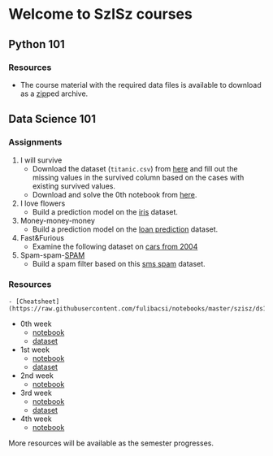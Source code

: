 # Welcome to SzISz courses

## Python 101

### Resources

- The course material with the required data files is available to download as a [zip](https://github.com/fulibacsi/notebooks/raw/master/szisz/python101/resources/python101.zip)ped archive.


## Data Science 101

### Assignments

1. I will survive
	- Download the dataset (`titanic.csv`) from [here](https://raw.githubusercontent.com/fulibacsi/notebooks/master/szisz/ds101/data/titanic.csv) and fill out the missing values in the survived column based on the cases with existing survived values.
	- Download and solve the 0th notebook from [here](https://raw.githubusercontent.com/fulibacsi/notebooks/master/szisz/ds101/DS101_0.ipynb).
2. I love flowers
    - Build a prediction model on the [iris](http://scikit-learn.org/stable/modules/generated/sklearn.datasets.load_iris.html) dataset.
3. Money-money-money
    - Build a prediction model on the [loan prediction](https://raw.githubusercontent.com/fulibacsi/notebooks/master/szisz/ds101/data/loan.csv) dataset.
4. Fast&Furious
    - Examine the following dataset on [cars from 2004](https://raw.githubusercontent.com/fulibacsi/notebooks/master/szisz/ds101/data/04cars.csv)
5. Spam-spam-[SPAM](https://www.youtube.com/watch?v=anwy2MPT5RE)
    - Build a spam filter based on this [sms spam](https://raw.githubusercontent.com/fulibacsi/notebooks/master/szisz/ds101/data/SMSSpamCollection) dataset.


### Resources

    - [Cheatsheet](https://raw.githubusercontent.com/fulibacsi/notebooks/master/szisz/ds101/Cheatsheet.ipynb)
- 0th week
    - [notebook](https://raw.githubusercontent.com/fulibacsi/notebooks/master/szisz/ds101/DS101_0.ipynb)
    - [dataset](https://raw.githubusercontent.com/fulibacsi/notebooks/master/szisz/ds101/data/titanic.csv)
- 1st week
    - [notebook](https://raw.githubusercontent.com/fulibacsi/notebooks/master/szisz/ds101/DS101_1.ipynb)
    - [dataset](https://raw.githubusercontent.com/fulibacsi/notebooks/master/szisz/ds101/data/titanic_full.csv)
- 2nd week
    - [notebook](https://raw.githubusercontent.com/fulibacsi/notebooks/master/szisz/ds101/DS101_2.ipynb)
- 3rd week
    - [notebook](https://raw.githubusercontent.com/fulibacsi/notebooks/master/szisz/ds101/DS101_3.ipynb)
    - [dataset](https://raw.githubusercontent.com/fulibacsi/notebooks/master/szisz/ds101/data/loan.csv)
- 4th week
    - [notebook](https://raw.githubusercontent.com/fulibacsi/notebooks/master/szisz/ds101/DS101_4.ipynb)


More resources will be available as the semester progresses.
